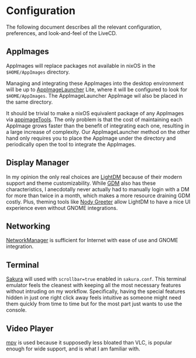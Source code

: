 # Configuration

The following document describes all the relevant configuration, preferences, and look-and-feel of the LiveCD.

## AppImages

AppImages will replace packages not available in nixOS in the `$HOME/AppImages` directory.

Managing and integrating these AppImages into the desktop environment will be up to [AppImageLauncher](https://github.com/TheAssassin/AppImageLauncher) Lite, where it will be configured to look for `$HOME/AppImages`. The AppImageLauncher AppImage wil also be placed in the same directory.

It should be trivial to make a nixOS equivalent package of any AppImages via [appimageTools](https://nixos.org/manual/nixpkgs/stable/#sec-pkgs-appimageTools). The only problem is that the cost of maintaining each AppImage grows faster than the benefit of integrating each one, resulting in a large increase of complexity. Our AppImageLauncher method on the other hand only requires you to place the AppImage under the directory and periodically open the tool to integrate the AppImages.

## Display Manager

In my opinion the only  real choices are [LightDM](https://github.com/canonical/lightdm) because of their modern support and theme customizability. While [GDM](https://github.com/GNOME/gdm) also has these characteristics, I anecdotally never actually had to manually login with a DM for more than twice in a month, which makes a more resource draining GDM costly. Plus, theming tools like [Nody Greeter](https://github.com/JezerM/nody-greeter) allow LightDM to have a nice UI experience even without GNOME integrations.

## Networking

[NetworkManager](https://networkmanager.dev/) is sufficient for Internet with ease of use and GNOME integration. 

## Terminal

[Sakura](https://github.com/dabisu/sakura) will used with `scrollbar=true` enabled in `sakura.conf`. This terminal emulator feels the cleanest with keeping all the most necessary features without intruding on my workflow. Specifically, having the special features hidden in just one right click away feels intuitive as someone might need them quickly from time to time but for the most part just wants to use the console. 

## Video Player

[mpv](https://mpv.io/) is used because it supposedly less bloated than VLC, is popular enough for wide support, and is what I am familiar with.
